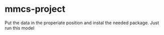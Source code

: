 # mmcs-project
Put the data in the properiate position and instal the needed package.
Just run this model
